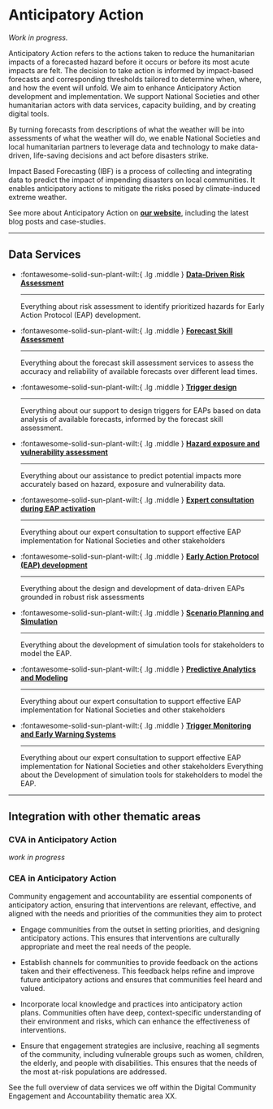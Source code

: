 # Anticipatory Action

*Work in progress.*

Anticipatory Action refers to the actions taken to reduce the humanitarian impacts of a forecasted hazard before it occurs or before its most acute impacts are felt. The decision to take action is informed by impact-based forecasts and corresponding thresholds tailored to determine when, where, and how the event will unfold. We aim to enhance Anticipatory Action development and implementation. We support National Societies and other humanitarian actors with data services, capacity building, and by creating digital tools.   

By turning forecasts from descriptions of what the weather will be into assessments of what the weather will do, we enable National Societies and local humanitarian partners to leverage data and technology to make data-driven, life-saving decisions and act before disasters strike.  

Impact Based Forecasting (IBF) is a process of collecting and integrating data to predict the impact of impending disasters on local communities. ​It enables anticipatory actions to mitigate the risks posed by climate-induced extreme weather. 

See more about Anticipatory Action on **[our website](https://510.global/anticipatory-action/)**, including the latest blog posts and case-studies. 

---
## Data Services

<!-- markdownlint-disable -->
<div class="grid cards" markdown>

-   :fontawesome-solid-sun-plant-wilt:{ .lg .middle } [__Data-Driven Risk Assessment__](risk_assessment.md)

    ---

    Everything about risk assessment to identify prioritized hazards for Early Action Protocol (EAP) development. 

-   :fontawesome-solid-sun-plant-wilt:{ .lg .middle } [__Forecast Skill Assessment__](forecast_skill_assessment.md)

    ---

    Everything about the forecast skill assessment services to assess the accuracy and reliability of available forecasts over different lead times.

-   :fontawesome-solid-sun-plant-wilt:{ .lg .middle } [__Trigger design__](trigger_design.md)

    ---

    Everything about our support to design triggers for EAPs based on data analysis of available forecasts, informed by the forecast skill assessment.

-   :fontawesome-solid-sun-plant-wilt:{ .lg .middle } [__Hazard exposure and vulnerability assessment__](trigger_design.md)

    ---

    Everything about our assistance to predict potential impacts more accurately based on hazard, exposure and vulnerability data.

-   :fontawesome-solid-sun-plant-wilt:{ .lg .middle } [__Expert consultation during EAP activation__](eap_activation.md)

    ---

    Everything about our expert consultation to support effective EAP implementation for National Societies and other stakeholders

-   :fontawesome-solid-sun-plant-wilt:{ .lg .middle } [__Early Action Protocol (EAP) development__](eap_development.md)

    ---

    Everything about the design and development of data-driven EAPs grounded in robust risk assessments
    
-   :fontawesome-solid-sun-plant-wilt:{ .lg .middle } [__Scenario Planning and Simulation__](scenario_planning.md)

    ---

    Everything about the development of simulation tools for stakeholders to model the EAP. 


-   :fontawesome-solid-sun-plant-wilt:{ .lg .middle } [__Predictive Analytics and Modeling__](predictive_analytics.md)

    ---

    Everything about our expert consultation to support effective EAP implementation for National Societies and other stakeholders

-   :fontawesome-solid-sun-plant-wilt:{ .lg .middle } [__Trigger Monitoring and Early Warning Systems__](trigger_monitoring.md)

    ---

    Everything about our expert consultation to support effective EAP implementation for National Societies and other stakeholders Everything about the Development of simulation tools for stakeholders to model the EAP. 


</div>

<!-- markdownlint-enable -->
---
## Integration with other thematic areas

### CVA in Anticipatory Action
*work in progress* 

### CEA in Anticipatory Action   

Community engagement and accountability are essential components of anticipatory action, ensuring that interventions are relevant, effective, and aligned with the needs and priorities of the communities they aim to protect  

* Engage communities from the outset in setting priorities, and designing anticipatory actions. This ensures that interventions are culturally appropriate and meet the real needs of the people.  

* Establish channels for communities to provide feedback on the actions taken and their effectiveness. This feedback helps refine and improve future anticipatory actions and ensures that communities feel heard and valued. 

* Incorporate local knowledge and practices into anticipatory action plans. Communities often have deep, context-specific understanding of their environment and risks, which can enhance the effectiveness of interventions. 

* Ensure that engagement strategies are inclusive, reaching all segments of the community, including vulnerable groups such as women, children, the elderly, and people with disabilities. This ensures that the needs of the most at-risk populations are addressed.

See the full overview of data services we off within the Digital Community Engagement and Accountability thematic area XX. 
